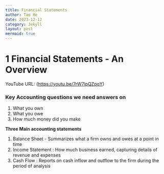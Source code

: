 ```yaml
---
title: Financial Statements
author: Tao He
date: 2023-12-12
category: Jekyll
layout: post
mermaid: true
---
```


# 1 Financial Statements - An Overview

YouTube URL: (https://youtu.be/7rW7lpQZpqY)

### Key Accounting questions we need answers on

1. What you own
2. What you owe
3. How much money did you make



**Three Main accounting statements**

1. Balance Sheet - Summarizes what a firm owns and owes at a point in time
2. Income Statement : How much business earned, capturing details of revenue and expenses
3. Cash Flow : Reports on cash inflow and outflow to the firm during the period of analysis


